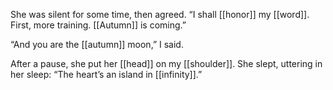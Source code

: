 She was silent for some time, then agreed. “I shall [[honor]] my [[word]]. First, more training. [[Autumn]] is coming.”

“And you are the [[autumn]] moon,” I said.

After a pause, she put her [[head]] on my [[shoulder]]. She slept, uttering in her sleep: “The heart’s an island in [[infinity]].”